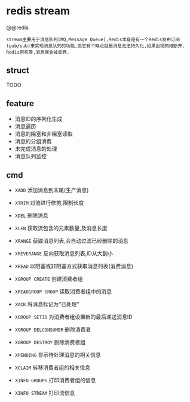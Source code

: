 # redis stream

@@redis

    stream主要用于消息队列(MQ,Message Queue),Redis本身是有一个Redis发布订阅(pub/sub)来实现消息队列的功能,但它有个缺点就是消息无法持久化,如果出现网络断开、Redis宕机等,消息就会被丢弃.

## struct

TODO

## feature

- 消息ID的序列化生成
- 消息遍历
- 消息的阻塞和非阻塞读取
- 消息的分组消费
- 未完成消息的处理
- 消息队列监控

## cmd

- `XADD` 添加消息到末尾(生产消息)
- `XTRIM` 对流进行修剪,限制长度
- `XDEL` 删除消息
- `XLEN` 获取流包含的元素数量,及消息长度
- `XRANGE` 获取消息列表,会自动过滤已经删除的消息
- `XREVERANGE` 反向获取消息列表,ID从大到小
- `XREAD` 以阻塞或非阻塞方式获取消息列表(消费消息)

- `XGROUP CREATE` 创建消费者组
- `XREADGROUP GROUP` 读取消费者组中的消息
- `XACK` 将消息标记为“已处理”
- `XGROUP SETID` 为消费者组设置新的最后递送消息ID
- `XGROUP DELCONSUMER` 删除消费者
- `XGROUP DESTROY` 删除消费者组
- `XPENDING` 显示待处理消息的相关信息
- `XCLAIM` 转移消费者组的相关信息
- `XINFO GROUPS` 打印消费者组的信息
- `XINFO STREAM` 打印流信息
